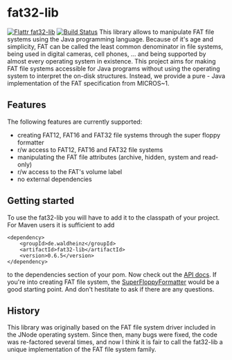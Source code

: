 fat32-lib
=========

[![Flattr fat32-lib](http://api.flattr.com/button/flattr-badge-large.png)](https://flattr.com/submit/auto?user_id=waldheinz&url=https://github.com/waldheinz/fat32-lib&title=fat32-lib&language=en&tags=github&category=software)
[![Build Status](https://travis-ci.org/waldheinz/fat32-lib.svg?branch=master)](https://travis-ci.org/waldheinz/fat32-lib)
This library allows to manipulate FAT file systems using the Java programming language.
Because of it's age and simplicity, FAT can be called the least common denominator in
file systems, being used in digital cameras, cell phones, ... and being supported by
almost every operating system in existence. This project aims for making FAT file
systems accessible for Java programs without using the operating system to interpret
the on-disk structures. Instead, we provide a pure - Java implementation of the FAT
specification from MICROS~1. 

Features
--------

The following features are currently supported:

  * creating FAT12, FAT16 and FAT32 file systems through the super floppy formatter
  * r/w access to FAT12, FAT16 and FAT32 file systems
  * manipulating the FAT file attributes (archive, hidden, system and read-only)
  * r/w access to the FAT's volume label
  * no external dependencies

Getting started
---------------

To use the fat32-lib you will have to add it to the classpath of your project. For Maven
users it is sufficient to add

~~~~
<dependency>
    <groupId>de.waldheinz</groupId>
    <artifactId>fat32-lib</artifactId>
    <version>0.6.5</version>
</dependency>
~~~~

to the dependencies section of your pom. Now check out the [API docs](http://waldheinz.github.io/fat32-lib/apidocs/). If you're into creating FAT file system, the [SuperFloppyFormatter](http://waldheinz.github.io/fat32-lib/apidocs/de/waldheinz/fs/fat/SuperFloppyFormatter.html) would be a good starting point. And don't hestitate to ask if there are any questions.

History
-------

This library was originally based on the FAT file system driver included in the JNode operating
system. Since then, many bugs were fixed, the code was re-factored several times, and now I think
it is fair to call the fat32-lib a unique implementation of the FAT file system family.
